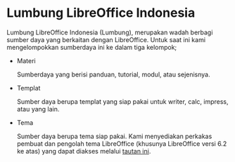 # Lumbung LibreOffice Indonesia

Lumbung LibreOffice Indonesia \(Lumbung\), merupakan wadah berbagi sumber daya yang berkaitan dengan LibreOffice. Untuk saat ini kami mengelompokkan sumberdaya ini ke dalam tiga kelompok;

* Materi

  Sumberdaya yang berisi panduan, tutorial, modul, atau sejenisnya.

* Templat

  Sumber daya berupa templat yang siap pakai untuk writer, calc, impress, atau yang lain.

* Tema

  Sumber daya berupa tema siap pakai. Kami menyediakan perkakas pembuat dan pengolah tema LibreOffice \(khusunya LibreOffice versi 6.2 ke atas\) yang dapat diakses melalui [tautan ini](https://github.com/raniaamina/libreoffice-theme).

